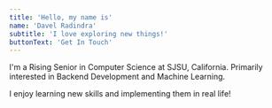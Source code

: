 ```yaml
---
title: 'Hello, my name is'
name: 'Davel Radindra'
subtitle: 'I love exploring new things!'
buttonText: 'Get In Touch'
---
```


I'm a Rising Senior in Computer Science at SJSU, California. Primarily interested in Backend Development and Machine Learning.

I enjoy learning new skills and implementing them in real life!

